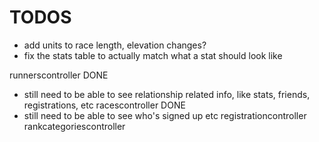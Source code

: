 # TODOS

* add units to race length, elevation changes?
* fix the stats table to actually match what a stat should look like

runnerscontroller DONE
  * still need to be able to see relationship related info, like stats, friends, registrations, etc
racescontroller DONE
  * still need to be able to see who's signed up etc
registrationcontroller
rankcategoriescontroller

